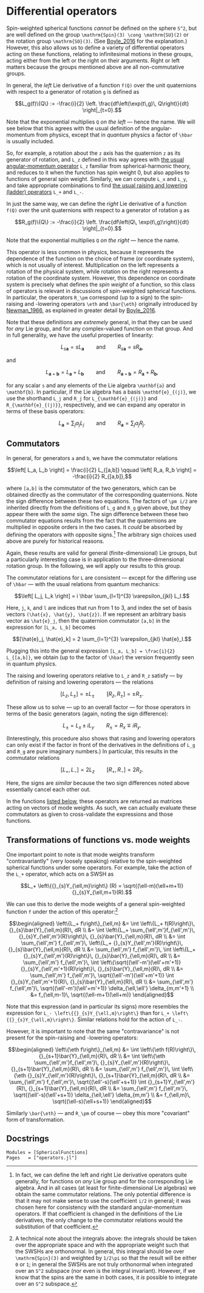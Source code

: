 # Differential operators

Spin-weighted spherical functions *cannot* be defined on the sphere ``S^2``, but
are well defined on the group ``\mathrm{Spin}(3) \cong \mathrm{SU}(2)`` or the
rotation group ``\mathrm{SO}(3)``.  (See [Boyle_2016](@citet) for the
explanation.)  However, this also allows us to define a variety of differential
operators acting on these functions, relating to infinitesimal motions in these
groups, acting either from the left or the right on their arguments.  Right or
left matters because the groups mentioned above are all non-commutative groups.

In general, the *left* Lie derivative of a function ``f(Q)`` over the unit
quaternions with respect to a generator of rotation ``g`` is defined as
```math
L_g(f)\{Q\} := -\frac{i}{2}
    \left. \frac{df\left(\exp(t\,g)\, Q\right)}{dt} \right|_{t=0}.
```
Note that the exponential multiplies ``Q`` *on the left* — hence the name.  We
will see below that this agrees with the usual definition of the
angular-momentum from physics, except that in *quantum* physics a factor of
``\hbar`` is usually included.

So, for example, a rotation about the ``z`` axis has the quaternion ``z`` as its
generator of rotation, and ``L_z`` defined in this way agrees with [the usual
angular-momentum
operator](https://en.wikipedia.org/wiki/Angular_momentum_operator) ``L_z``
familiar from spherical-harmonic theory, and reduces to it when the function has
spin weight 0, but also applies to functions of general spin weight.  Similarly,
we can compute ``L_x`` and ``L_y``, and take appropriate combinations to find
[the usual raising and lowering (ladder)
operators](https://en.wikipedia.org/wiki/Ladder_operator#Angular_momentum)
``L_+`` and ``L_-``.

In just the same way, we can define the *right* Lie derivative of a function
``f(Q)`` over the unit quaternions with respect to a generator of rotation ``g``
as
```math
R_g(f)\{Q\} := -\frac{i}{2}
    \left. \frac{df\left(Q\, \exp(t\,g)\right)}{dt} \right|_{t=0}.
```
Note that the exponential multiplies ``Q`` *on the right* — hence the name.

This operator is less common in physics, because it represents the dependence of
the function on the choice of frame (or coordinate system), which is not usually
of interest. Multiplication on the left represents a rotation of the physical
system, while rotation on the right represents a rotation of the coordinate
system.  However, this dependence on coordinate system is precisely what defines
the *spin weight* of a function, so this class of operators is relevant in
discussions of spin-weighted spherical functions.  In particular, the operators
``R_\pm`` correspond (up to a sign) to the spin-raising and -lowering operators
``\eth`` and ``\bar{\eth}`` originally introduced by [Newman_1966](@citet), as
explained in greater detail by [Boyle_2016](@citet).

Note that these definitions are *extremely* general, in that they can be used
for *any* Lie group, and for any complex-valued function on that group.  And in
full generality, we have the useful properties of linearity:
```math
L_{s\mathbf{a}} = sL_{\mathbf{a}}
\qquad \text{and} \qquad
R_{s\mathbf{a}} = sR_{\mathbf{a}},
```
and
```math
L_{\mathbf{a}+\mathbf{b}} = L_{\mathbf{a}} + L_{\mathbf{b}}
\qquad \text{and} \qquad
R_{\mathbf{a}+\mathbf{b}} = R_{\mathbf{a}} + R_{\mathbf{b}},
```
for any scalar ``s`` and any elements of the Lie algebra ``\mathbf{a}`` and
``\mathbf{b}``.  In particular, if the Lie algebra has a basis
``\mathbf{e}_{(j)}``, we use the shorthand ``L_j`` and ``R_j`` for
``L_{\mathbf{e}_{(j)}}`` and ``R_{\mathbf{e}_{(j)}}``, respectively, and we can
expand any operator in terms of these basis operators:
```math
L_{\mathbf{a}} = \sum_{j} a_j L_j
\qquad \text{and} \qquad
R_{\mathbf{a}} = \sum_{j} a_j R_j.
```


## Commutators

In general, for generators ``a`` and ``b``, we have the commutator relations
```math
\left[ L_a, L_b \right] = \frac{i}{2} L_{[a,b]}
\qquad
\left[ R_a, R_b \right] = -\frac{i}{2} R_{[a,b]},
```
where ``[a,b]`` is the commutator of the two generators, which can be obtained
directly as the commutator of the corresponding quaternions.  Note the sign
difference between these two equations.  The factors of ``\pm i/2`` are inherited
directly from the definitions of ``L_g`` and ``R_g`` given above, but they
appear there with the *same* sign.  The sign difference between these two
commutator equations results from the fact that the quaternions are multiplied
in opposite orders in the two cases.  It *could* be absorbed by defining the
operators with opposite signs.[^1]  The arbitrary sign choices used above are
purely for historical reasons.

Again, these results are valid for general (finite-dimensional) Lie groups, but
a particularly interesting case is in application to the three-dimensional
rotation group.  In the following, we will apply our results to this group.

The commutator relations for ``L`` are consistent — except for
the differing use of ``\hbar`` — with the usual relations from quantum
mechanics:
```math
\left[ L_j, L_k \right] = i \hbar \sum_{l=1}^{3} \varepsilon_{jkl} L_l.
```
Here, ``j``, ``k``, and ``l`` are indices that run from 1 to 3, and index the
set of basis vectors ``(\hat{x}, \hat{y}, \hat{z})``.  If we represent an
arbitrary basis vector as ``\hat{e}_j``, then the quaternion commutator
``[a,b]`` in the expression for ``[L_a, L_b]`` becomes
```math
[\hat{e}_j, \hat{e}_k] = 2 \sum_{l=1}^{3} \varepsilon_{jkl} \hat{e}_l.
```
Plugging this into the general expression ``[L_a, L_b] = \frac{i}{2}
L_{[a,b]}``, we obtain (up to the factor of ``\hbar``) the version frequently
seen in quantum physics.


[^1]:
    In fact, we can define the left and right Lie derivative operators quite
    generally, for functions on *any* Lie group and for the corresponding Lie
    algebra.  And in all cases (at least for finite-dimensional Lie algebras) we
    obtain the same commutator relations. The only potential difference is that
    it may not make sense to use the coefficient ``i/2`` in general; it was
    chosen here for consistency with the standard angular-momentum operators.
    If that coefficient is changed in the definitions of the Lie derivatives,
    the only change to the commutator relations would the substitution of that
    coefficient.

The raising and lowering operators relative to ``L_z`` and ``R_z`` satisfy — by
definition of raising and lowering operators — the relations
```math
[L_z, L_\pm] = \pm L_\pm
\qquad
[R_z, R_\pm] = \pm R_\pm.
```
These allow us to solve — up to an overall factor — for those operators in terms
of the basic generators (again, noting the sign difference):
```math
L_\pm = L_x \pm i L_y
\qquad
R_\pm = R_x \mp i R_y.
```
(Interestingly, this procedure also shows that rasing and lowering operators can
only exist if the factor in front of the derivatives in the definitions of
``L_g`` and ``R_g`` are pure imaginary numbers.)  In particular, this results in
the commutator relations
```math
[L_+, L_-] = 2L_z
\qquad
[R_+, R_-] = 2R_z.
```
Here, the signs are *similar* because the two sign differences noted above
essentially cancel each other out.

In the functions [listed below](#Module-functions), these operators are returned
as matrices acting on vectors of mode weights.  As such, we can actually
evaluate these commutators as given to cross-validate the expressions and those
functions.


## Transformations of functions vs. mode weights

One important point to note is that mode weights transform "contravariantly"
(very loosely speaking) relative to the spin-weighted spherical functions under
some operators.  For example, take the action of the ``L_+`` operator, which
acts on a SWSH as
```math
L_+ \left\{{}_{s}Y_{\ell,m}\right\} (R) = \sqrt{(\ell-m)(\ell+m+1)} {}_{s}Y_{\ell,m+1}(R).
```
We can use this to derive the mode weights of a general spin-weighted function
``f`` under the action of this operator:[^2]
```math
\begin{aligned}
\left\{L_+ f\right\}_{\ell,m}
&=
\int \left\{L_+ f(R)\right\}\, {}_{s}\bar{Y}_{\ell,m}(R)\, dR \\
&=
\int \left\{L_+ \sum_{\ell',m'}f_{\ell',m'}\, {}_{s}Y_{\ell',m'}(R)\right\}\, {}_{s}\bar{Y}_{\ell,m}(R)\, dR \\
&=
\int \sum_{\ell',m'} f_{\ell',m'}\, \left\{L_+ {}_{s}Y_{\ell',m'}(R)\right\}\, {}_{s}\bar{Y}_{\ell,m}(R)\, dR \\
&=
\sum_{\ell',m'} f_{\ell',m'}\, \int \left\{L_+ {}_{s}Y_{\ell',m'}(R)\right\}\, {}_{s}\bar{Y}_{\ell,m}(R)\, dR \\
&=
\sum_{\ell',m'} f_{\ell',m'}\, \int \left\{\sqrt{(\ell'-m')(\ell'+m'+1)} {}_{s}Y_{\ell',m'+1}(R)\right\}\, {}_{s}\bar{Y}_{\ell,m}(R)\, dR \\
&=
\sum_{\ell',m'} f_{\ell',m'}\, \sqrt{(\ell'-m')(\ell'+m'+1)} \int {}_{s}Y_{\ell',m'+1}(R)\, {}_{s}\bar{Y}_{\ell,m}(R)\, dR \\
&=
\sum_{\ell',m'} f_{\ell',m'}\, \sqrt{(\ell'-m')(\ell'+m'+1)} \delta_{\ell,\ell'} \delta_{m,m'+1} \\
&=
f_{\ell,m-1}\, \sqrt{(\ell-m+1)(\ell+m)}
\end{aligned}
```
Note that this expression (and in particular its signs) more resembles the
expression for ``L_- \left\{{}_{s}Y_{\ell,m}\right\}`` than for ``L_+
\left\{{}_{s}Y_{\ell,m}\right\}``.  Similar relations hold for the action of
``L_-``.

[^2]:
    A technical note about the integrals above: the integrals should be taken
    over the appropriate space and with the appropriate weight such that the
    SWSHs are orthonormal.  In general, this integral should be over
    ``\mathrm{Spin}(3)`` and weighted by ``1/2\pi`` so that the result will be
    either ``0`` or ``1``; in general the SWSHs are not truly orthonormal when
    integrated over an ``S^2`` subspace (nor even is the integral invariant).
    However, if we know that the spins are the same in both cases, it *is*
    possible to integrate over an ``S^2`` subspace.

However, it is important to note that the same "contravariance" is not present
for the spin-raising and -lowering operators:
```math
\begin{aligned}
\left\{\eth f\right\}_{\ell,m}
&=
\int \left\{\eth f(R)\right\}\, {}_{s+1}\bar{Y}_{\ell,m}(R)\, dR \\
&=
\int \left\{\eth \sum_{\ell',m'}f_{\ell',m'}\, {}_{s}Y_{\ell',m'}(R)\right\}\, {}_{s+1}\bar{Y}_{\ell,m}(R)\, dR \\
&=
\sum_{\ell',m'} f_{\ell',m'}\, \int \left\{\eth {}_{s}Y_{\ell',m'}(R)\right\}\, {}_{s+1}\bar{Y}_{\ell,m}(R)\, dR \\
&=
\sum_{\ell',m'} f_{\ell',m'}\, \sqrt{(\ell'-s)(\ell'+s+1)} \int {}_{s+1}Y_{\ell',m'}(R)\, {}_{s+1}\bar{Y}_{\ell,m}(R)\, dR \\
&=
\sum_{\ell',m'} f_{\ell',m'}\, \sqrt{(\ell'-s)(\ell'+s+1)} \delta_{\ell,\ell'} \delta_{m,m'} \\
&=
f_{\ell,m}\, \sqrt{(\ell-s)(\ell+s+1)}
\end{aligned}
```
Similarly ``\bar{\eth}`` — and ``R_\pm`` of course — obey this more "covariant"
form of transformation.


## Docstrings

```@autodocs
Modules = [SphericalFunctions]
Pages   = ["operators.jl"]
```
